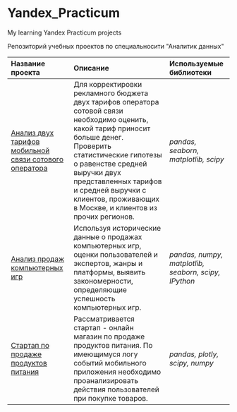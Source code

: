# Yandex_Practicum
My learning Yandex Practicum projects

Репозиторий учебных проектов по специальносити "Аналитик данных"


| Название проекта | Описание | Используемые библиотеки | 
| :---------------------- | :---------------------- | :---------------------- |
| [Анализ двух тарифов мобильной связи сотового оператора](Mobile_tariff_analysis) | Для корректировки рекламного бюджета двух тарифов оператора сотовой связи необходимо оценить, какой тариф приносит больше денег. Проверить статистические гипотезы о равенстве средней выручки двух представленных тарифов и средней выручки с клиентов, проживающих в Москве, и клиентов из прочих регионов.| *pandas, seaborn, matplotlib, scipy* |
| [Анализ продаж компьютерных игр](Games_sale_analysis) | Используя исторические данные о продажах компьютерных игр, оценки пользователей и экспертов, жанры и платформы, выявить закономерности, определяющие успешность компьютерных игр.| *pandas, numpy, matplotlib, seaborn, scipy, IPython* |
| [Стартап по продаже продуктов питания](Food_sales_app) | Рассматривается стартап - онлайн магазин по продаже продуктов питания. По имеющимуся логу событий мобильного приложения необходимо проанализировать действия пользователей при покупке товаров.| *pandas, plotly, scipy, numpy* |
